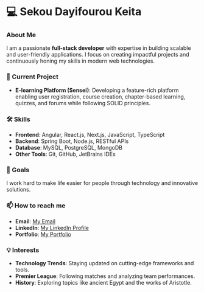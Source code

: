 # 💻 Sekou Dayifourou Keita  

### About Me  
I am a passionate **full-stack developer** with expertise in building scalable and user-friendly applications. I focus on creating impactful projects and continuously honing my skills in modern web technologies.  

### 🚀 Current Project  
- **E-learning Platform (Sensei)**: Developing a feature-rich platform enabling user registration, course creation, chapter-based learning, quizzes, and forums while following SOLID principles.  

### 🛠️ Skills  
- **Frontend**: Angular, React.js, Next.js, JavaScript, TypeScript  
- **Backend**: Spring Boot, Node.js, RESTful APIs  
- **Database**: MySQL, PostgreSQL, MongoDB  
- **Other Tools**: Git, GitHub, JetBrains IDEs  

### 🎯 Goals  
I work hard to make life easier for people through technology and innovative solutions.  

### 📫 How to reach me  
- **Email**: [My Email](mailto:sekoudayifourouk@gmail.com)  
- **LinkedIn**: [My LinkedIn Profile](https://www.linkedin.com/in/sekou-dayifourou-keita)  
- **Portfolio**: [My Portfolio](https://dayif-portfolio.vercel.app/)  

### 💡 Interests  
- **Technology Trends**: Staying updated on cutting-edge frameworks and tools.  
- **Premier League**: Following matches and analyzing team performances.  
- **History**: Exploring topics like ancient Egypt and the works of Aristotle.  
